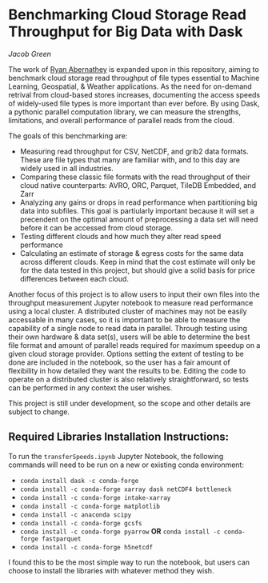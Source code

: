 # Benchmarking Cloud Storage Read Throughput for Big Data with Dask
*Jacob Green*  

The work of [Ryan Abernathey](https://github.com/earthcube2020/ec20_abernathey_etal) is expanded upon in this repository, aiming to benchmark cloud storage read throughput of file types essential to Machine Learning, Geospatial, & Weather applications. As the need for on-demand retrival from cloud-based stores increases, documenting the access speeds of widely-used file types is more important than ever before. By using Dask, a pythonic parallel computation library, we can measure the strengths, limitations, and overall performance of parallel reads from the cloud.

The goals of this benchmarking are:
- Measuring read throughput for CSV, NetCDF, and grib2 data formats. These are file types that many are familiar with, and to this day are widely used in all industries.
- Comparing these classic file formats with the read throughput of their cloud native counterparts: AVRO, ORC, Parquet, TileDB Embedded, and Zarr
- Analyzing any gains or drops in read performance when partitioning big data into subfiles. This goal is partiularly important because it will 
set a precendent on the optimal amount of preprocessing a data set will need before it can be accessed from cloud storage.
- Testing different clouds and how much they alter read speed performance
- Calculating an estimate of storage & egress costs for the same data across different clouds. Keep in mind that the cost estimate will only be for the data tested in this project, but should give a solid basis for price differences between each cloud.

Another focus of this project is to allow users to input their own files into the throughput measurement Jupyter notebook to measure read performance using a local cluster. A distributed cluster of machines may not be easily accessable in many cases, so it is important to be able to measure the capability of a single node to read data in parallel. Through testing using their own hardware & data set(s), users will be able to determine the best file format and amount of parallel reads required for maximum speedup on a given cloud storage provider. Options setting the extent of testing to be done are included in the notebook, so the user has a fair amount of flexibility in how detailed they want the results to be. Editing the code to operate on a distributed cluster is also relatively straightforward, so tests can be performed in any context the user wishes.

This project is still under development, so the scope and other details are subject to change.

## Required Libraries Installation Instructions:
To run the `transferSpeeds.ipynb` Jupyter Notebook, the following commands will need to be run on a new or existing conda environment:
- `conda install dask -c conda-forge`
- `conda install -c conda-forge xarray dask netCDF4 bottleneck`
- `conda install -c conda-forge intake-xarray`
- `conda install -c conda-forge matplotlib`
- `conda install -c anaconda scipy`
- `conda install -c conda-forge gcsfs`
- `conda install -c conda-forge pyarrow` **OR** `conda install -c conda-forge fastparquet`
- `conda install -c conda-forge h5netcdf`

I found this to be the most simple way to run the notebook, but users can choose to install the libraries with whatever method they wish.
